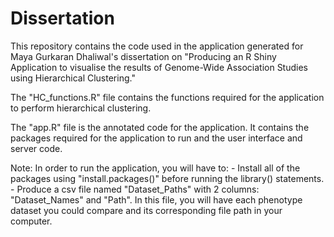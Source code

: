 # Dissertation
This repository contains the code used in the application generated for Maya Gurkaran Dhaliwal's dissertation on "Producing an R Shiny Application to visualise the results of Genome-Wide Association Studies using Hierarchical Clustering."  

The "HC_functions.R" file contains the functions required for the application to perform hierarchical clustering. 

The "app.R" file is the annotated code for the application. It contains the packages required for the application to run and the user interface and server code. 

Note: In order to run the application, you will have to:
      - Install all of the packages using "install.packages()" before running the library() statements.
      - Produce a csv file named "Dataset_Paths" with 2 columns: "Dataset_Names" and "Path". In this file, you will have each phenotype dataset you could compare and 
        its corresponding file path in your computer. 
      
